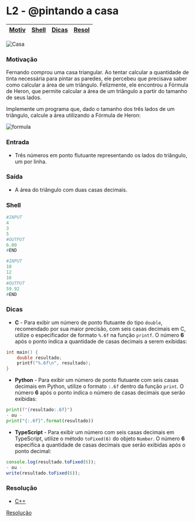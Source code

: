 # L2 - @pintando a casa

[Motiv](#motivação) | [Shell](#shell) | [Dicas](#dicas) | [Resol](#resolução)
-- | -- | -- | --

![Casa](cover.jpg)


### Motivação

Fernando comprou uma casa triangular. Ao tentar calcular a quantidade de tinta necessária para pintar as paredes, ele percebeu que precisava saber como calcular a área de um triângulo. Felizmente, ele encontrou a Fórmula de Heron, que permite calcular a área de um triângulo a partir do tamanho de seus lados.

Implemente um programa que, dado o tamanho dos três lados de um triângulo, calcule a área utilizando a Fórmula de Heron:

![formula](heron.jpg)​

### Entrada

- Três números em ponto flutuante representando os lados do triângulo, um por linha.

### Saída

- A área do triângulo com duas casas decimais.


### Shell

``` py
#INPUT
4
3
5
#OUTPUT
6.00
#END

#INPUT
10
12
16
#OUTPUT
59.92
#END
```


### Dicas

- **C** - Para exibir um número de ponto flutuante do tipo `double`, recomendado por sua maior precisão, com seis casas decimais em C, utilize o especificador de formato `%.6f` na função `printf`. O número **6** após o ponto indica a quantidade de casas decimais a serem exibidas:
``` c
int main() {
    double resultado;
    printf("%.6f\n", resultado);
}
```

- **Python** - Para exibir um número de ponto flutuante com seis casas decimais em Python, utilize o formato `:.6f` dentro da função `print`. O número **6** após o ponto indica o número de casas decimais que serão exibidas:
``` python
print(f"{resultado:.6f}")
- ou -
print("{:.6f}".format(resultado))
```

- **TypeScript** - Para exibir um número com seis casas decimais em TypeScript, utilize o método `toFixed(6)` do objeto `Number`. O número **6** especifica a quantidade de casas decimais que serão exibidas após o ponto decimal:
``` ts
console.log(resultado.toFixed(6)); 
- ou -
write(resultado.toFixed(6));
```


### Resolução

- [C++](https://youtu.be/nlgT_jAtmy4)


[Resolução](https://youtu.be/sWg893W5r_w)
